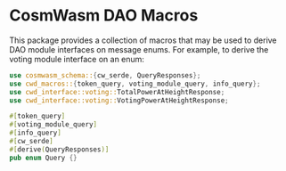 # CosmWasm DAO Macros

This package provides a collection of macros that may be used to
derive DAO module interfaces on message enums. For example, to derive
the voting module interface on an enum:

```rust
use cosmwasm_schema::{cw_serde, QueryResponses};
use cwd_macros::{token_query, voting_module_query, info_query};
use cwd_interface::voting::TotalPowerAtHeightResponse;
use cwd_interface::voting::VotingPowerAtHeightResponse;

#[token_query]
#[voting_module_query]
#[info_query]
#[cw_serde]
#[derive(QueryResponses)]
pub enum Query {}
```
